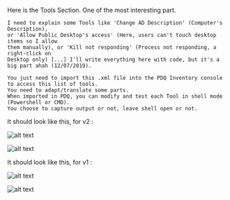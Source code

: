 Here is the Tools Section. One of the most interesting part.
````
I need to explain some Tools like 'Change AD Description' (Computer's Description), 
or 'Allow Public Desktop's access' (Here, users can't touch desktop items so I allow 
them manually), or 'Kill not responding' (Process not responding, a right-click on 
Desktop only) [...] I'll write everything here with code, but it's a big part ahah (12/07/2019).
````
````
You just need to import this .xml file into the PDQ Inventory console to access this list of tools.
You need to adapt/translate some parts. 
When imported in PDQ, you can modify and test each Tool in shell mode (Powershell or CMD).
You choose to capture output or not, leave shell open or not.
````

It should look like this, for v2 :

![alt text](https://github.com/wizz13150/PDQ_Repo/blob/master/PDQ%20Inventory%20Tools/Tools1_V2.png)

![alt text](https://github.com/wizz13150/PDQ_Repo/blob/master/PDQ%20Inventory%20Tools/Tools2_V2.png)





It should look like this, for v1 :

![alt text](https://github.com/wizz13150/PDQ_Repo/blob/master/PDQ%20Inventory%20Tools/Tools1.png)

![alt text](https://github.com/wizz13150/PDQ_Repo/blob/master/PDQ%20Inventory%20Tools/Tools2.png)

